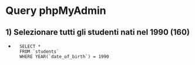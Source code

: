 # Query phpMyAdmin

## 1) Selezionare tutti gli studenti nati nel 1990 (160)
-       SELECT * 
        FROM `students` 
        WHERE YEAR(`date_of_birth`) = 1990
